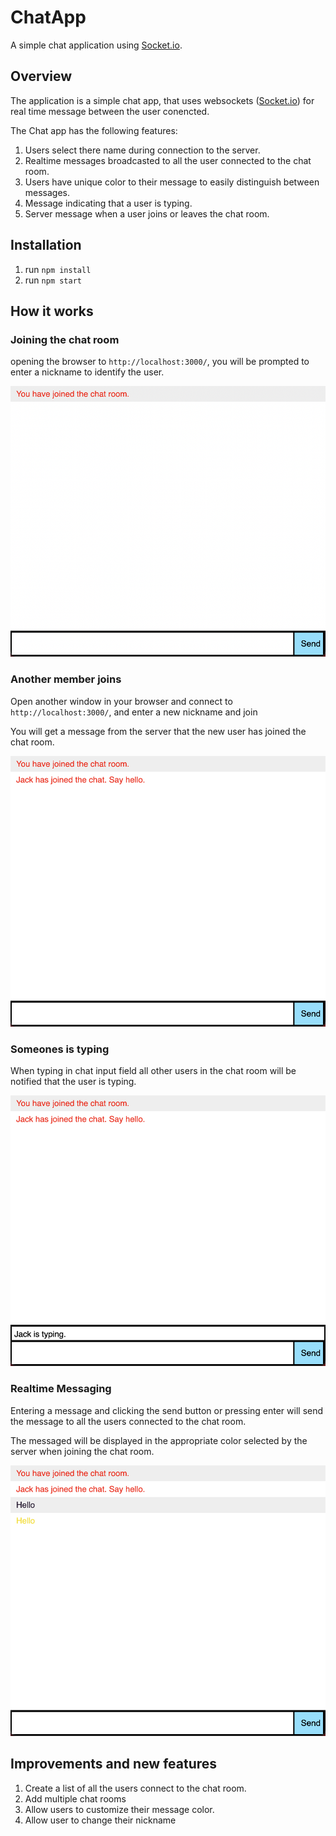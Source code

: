 # ChatApp
A simple chat application using [Socket.io](https://socket.io/).

## Overview
The application is a simple chat app, that uses websockets ([Socket.io](https://socket.io/)) for real time message between the user conencted.

The Chat app has the following features:
1. Users select there name during connection to the server.
1. Realtime messages broadcasted to all the user connected to the chat room.
1. Users have unique color to their message to easily distinguish between messages.
1. Message indicating that a user is typing.
1. Server message when a user joins or leaves the chat room.

## Installation
1. run `npm install`
1. run `npm start`

## How it works

### Joining the chat room
opening the browser to `http://localhost:3000/`, you will be prompted to enter a nickname to identify the user.

![Tux, the Linux mascot](./media/img/you-joined.png)
### Another member joins
Open another window in your browser and connect to `http://localhost:3000/`, and enter a new nickname and join

You will get a message from the server that the new user has joined the chat room.

![Tux, the Linux mascot](./media/img/jack-joined.png)

### Someones is typing
When typing in chat input field all other users in the chat room will be notified that the user is typing.

![Tux, the Linux mascot](./media/img/jack-typing.png)

### Realtime Messaging
Entering a message and clicking the send button or pressing enter will send the message to all the users connected to the chat room.

The messaged will be displayed in the appropriate color selected by the server when joining the chat room.

![Tux, the Linux mascot](./media/img/hello-all.png)


## Improvements and new features
1. Create a list of all the users connect to the chat room.
1. Add multiple chat rooms
1. Allow users to customize their message color.
1. Allow user to change their nickname
